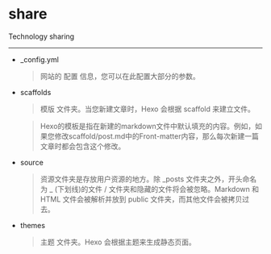 # share
Technology sharing

****

* _config.yml
  > 网站的 配置 信息，您可以在此配置大部分的参数。
* scaffolds
  > 模版 文件夹。当您新建文章时，Hexo 会根据 scaffold 来建立文件。

  > Hexo的模板是指在新建的markdown文件中默认填充的内容。例如，如果您修改scaffold/post.md中的Front-matter内容，那么每次新建一篇文章时都会包含这个修改。
* source
  > 资源文件夹是存放用户资源的地方。除 _posts 文件夹之外，开头命名为 _ (下划线)的文件 / 文件夹和隐藏的文件将会被忽略。Markdown 和 HTML 文件会被解析并放到 public 文件夹，而其他文件会被拷贝过去。

* themes
  > 主题 文件夹。Hexo 会根据主题来生成静态页面。
  

  